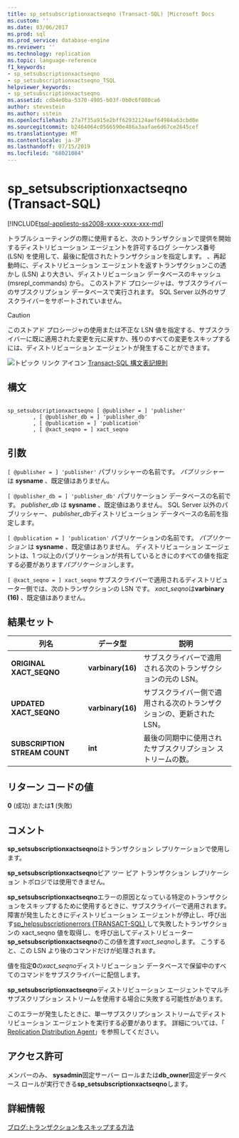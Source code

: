 ```yaml
---
title: sp_setsubscriptionxactseqno (Transact-SQL) |Microsoft Docs
ms.custom: ''
ms.date: 03/06/2017
ms.prod: sql
ms.prod_service: database-engine
ms.reviewer: ''
ms.technology: replication
ms.topic: language-reference
f1_keywords:
- sp_setsubscriptionxactseqno
- sp_setsubscriptionxactseqno_TSQL
helpviewer_keywords:
- sp_setsubscriptionxactseqno
ms.assetid: cdb4e0ba-5370-4905-b03f-0b0c6f080ca6
author: stevestein
ms.author: sstein
ms.openlocfilehash: 27a7f35a915e2bff62932124aef64984a63cbd0e
ms.sourcegitcommit: b2464064c0566590e486a3aafae6d67ce2645cef
ms.translationtype: MT
ms.contentlocale: ja-JP
ms.lasthandoff: 07/15/2019
ms.locfileid: "68021084"
---
```

# <a name="sp_setsubscriptionxactseqno-transact-sql"></a>sp_setsubscriptionxactseqno (Transact-SQL)
[!INCLUDE[tsql-appliesto-ss2008-xxxx-xxxx-xxx-md](../../includes/tsql-appliesto-ss2008-xxxx-xxxx-xxx-md.md)]

  トラブルシューティングの際に使用すると、次のトランザクションで提供を開始するディストリビューション エージェントを許可するログ シーケンス番号 (LSN) を使用して、最後に配信されたトランザクションを指定します。 、再起動時に、ディストリビューション エージェントを返すトランザクションこの透かし (LSN) より大きい、ディストリビューション データベースのキャッシュ (msrepl_commands) から。 このストアド プロシージャは、サブスクライバーのサブスクリプション データベースで実行されます。 SQL Server 以外のサブスクライバーをサポートされていません。  
  
> [!CAUTION]  
>  このストアド プロシージャの使用または不正な LSN 値を指定する、サブスクライバーに既に適用された変更を元に戻すか、残りのすべての変更をスキップするには、ディストリビューション エージェントが発生することができます。  
  
 ![トピック リンク アイコン](../../database-engine/configure-windows/media/topic-link.gif "トピック リンク アイコン") [Transact-SQL 構文表記規則](../../t-sql/language-elements/transact-sql-syntax-conventions-transact-sql.md)  
  
## <a name="syntax"></a>構文  
  
```  
  
sp_setsubscriptionxactseqno [ @publisher = ] 'publisher'  
        , [ @publisher_db = ] 'publisher_db'  
        , [ @publication = ] 'publication'  
        , [ @xact_seqno = ] xact_seqno   
```  
  
## <a name="arguments"></a>引数  
`[ @publisher = ] 'publisher'` パブリッシャーの名前です。 *パブリッシャー* は **sysname** 、既定値はありません。  
  
`[ @publisher_db = ] 'publisher_db'` パブリケーション データベースの名前です。 *publisher_db* は **sysname** 、既定値はありません。 SQL Server 以外のパブリッシャー、 *publisher_db*ディストリビューション データベースの名前を指定します。  
  
`[ @publication = ] 'publication'` パブリケーションの名前です。 *パブリケーション* は **sysname** 、既定値はありません。 ディストリビューション エージェントは、1 つ以上のパブリケーションが共有しているときにのすべての値を指定する必要があります*パブリケーション*します。  
  
`[ @xact_seqno = ] xact_seqno` サブスクライバーで適用されるディストリビューター側では、次のトランザクションの LSN です。 *xact_seqno*は**varbinary (16)** 、既定値はありません。  
  
## <a name="result-set"></a>結果セット  
  
|列名|データ型|説明|  
|-----------------|---------------|-----------------|  
|**ORIGINAL XACT_SEQNO**|**varbinary(16)**|サブスクライバーで適用される次のトランザクションの元の LSN。|  
|**UPDATED XACT_SEQNO**|**varbinary(16)**|サブスクライバー側で適用される次のトランザクションの、更新された LSN。|  
|**SUBSCRIPTION STREAM COUNT**|**int**|最後の同期中に使用されたサブスクリプション ストリームの数。|  
  
## <a name="return-code-values"></a>リターン コードの値  
 **0** (成功) または**1** (失敗)  
  
## <a name="remarks"></a>コメント  
 **sp_setsubscriptionxactseqno**はトランザクション レプリケーションで使用します。  
  
 **sp_setsubscriptionxactseqno**ピア ツー ピア トランザクション レプリケーション トポロジでは使用できません。  
  
 **sp_setsubscriptionxactseqno**エラーの原因となっている特定のトランザクションをスキップするために使用するときに、サブスクライバーで適用されます。 障害が発生したときにディストリビューション エージェントが停止し、呼び出す[sp_helpsubscriptionerrors &#40;TRANSACT-SQL&#41; ](../../relational-databases/system-stored-procedures/sp-helpsubscriptionerrors-transact-sql.md)して失敗したトランザクションの xact_seqno 値を取得し、を呼び出してディストリビューター**sp_setsubscriptionxactseqno**のこの値を渡す*xact_seqno*します。 こうすると、この LSN より後のコマンドだけが処理されます。  
  
 値を指定**0**の*xact_seqno*ディストリビューション データベースで保留中のすべてのコマンドをサブスクライバーに配信します。  
  
 **sp_setsubscriptionxactseqno**ディストリビューション エージェントでマルチ サブスクリプション ストリームを使用する場合に失敗する可能性があります。  
  
 このエラーが発生したときに、単一サブスクリプション ストリームでディストリビューション エージェントを実行する必要があります。 詳細については、「 [Replication Distribution Agent](../../relational-databases/replication/agents/replication-distribution-agent.md)」を参照してください。  
  
## <a name="permissions"></a>アクセス許可  
 メンバーのみ、 **sysadmin**固定サーバー ロールまたは**db_owner**固定データベース ロールが実行できる**sp_setsubscriptionxactseqno**します。  
  
## <a name="see-more"></a>詳細情報

[ブログ:トランザクションをスキップする方法](https://repltalk.com/2019/05/28/how-to-skip-a-transaction/)  

